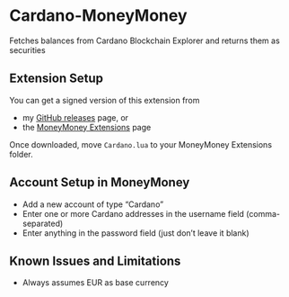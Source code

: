 # Cardano-MoneyMoney

Fetches balances from Cardano Blockchain Explorer and returns them as securities

## Extension Setup

You can get a signed version of this extension from

* my [GitHub releases](https://github.com/aaronk6/Cardano-MoneyMoney/releases/latest) page, or
* the [MoneyMoney Extensions](https://moneymoney-app.com/extensions/) page

Once downloaded, move `Cardano.lua` to your MoneyMoney Extensions folder.

## Account Setup in MoneyMoney

* Add a new account of type “Cardano”
* Enter one or more Cardano addresses in the username field (comma-separated)
* Enter anything in the password field (just don’t leave it blank)

## Known Issues and Limitations

* Always assumes EUR as base currency

